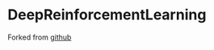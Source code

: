 # DeepReinforcementLearning

Forked from [github](https://github.com/AppliedDataSciencePartners/DeepReinforcementLearning)

